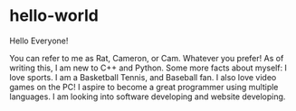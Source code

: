 # hello-world

Hello Everyone!

You can refer to me as Rat, Cameron, or Cam. Whatever you prefer! As of writing this, I am new to C++ and Python. Some more facts about myself: I love sports. I am a Basketball Tennis, and Baseball fan. I also love video games on the PC! I aspire to become a great programmer using multiple languages. I am looking into software developing and website developing.
